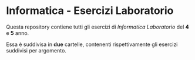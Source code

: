 # Informatica - Esercizi Laboratorio
Questa repository contiene tutti gli esercizi di _Informatica Laboratorio_ del **4** e **5** anno.

Essa è suddivisa in **due** cartelle, contenenti rispettivamente gli esercizi suddivisi per argomento.
